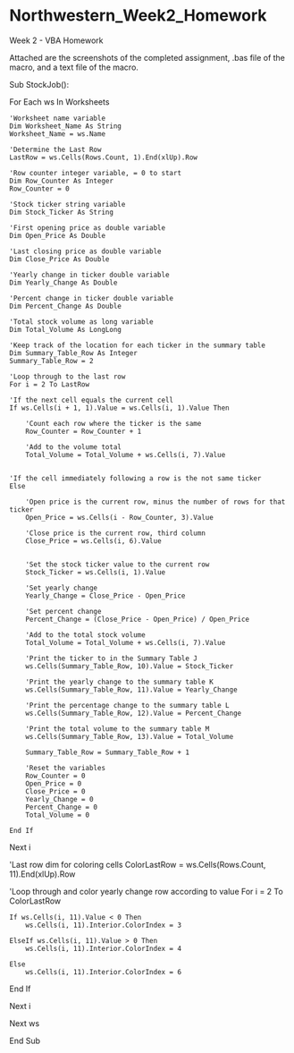 # Northwestern_Week2_Homework
Week 2 - VBA Homework


Attached are the screenshots of the completed assignment, .bas file of the macro, and a text file of the macro.

Sub StockJob():

For Each ws In Worksheets

    'Worksheet name variable
    Dim Worksheet_Name As String
    Worksheet_Name = ws.Name
    
    'Determine the Last Row
    LastRow = ws.Cells(Rows.Count, 1).End(xlUp).Row

    'Row counter integer variable, = 0 to start
    Dim Row_Counter As Integer
    Row_Counter = 0

    'Stock ticker string variable
    Dim Stock_Ticker As String
    
    'First opening price as double variable
    Dim Open_Price As Double
    
    'Last closing price as double variable
    Dim Close_Price As Double
    
    'Yearly change in ticker double variable
    Dim Yearly_Change As Double
    
    'Percent change in ticker double variable
    Dim Percent_Change As Double
    
    'Total stock volume as long variable
    Dim Total_Volume As LongLong
    
    'Keep track of the location for each ticker in the summary table
    Dim Summary_Table_Row As Integer
    Summary_Table_Row = 2
    
    'Loop through to the last row
    For i = 2 To LastRow
    
    'If the next cell equals the current cell
    If ws.Cells(i + 1, 1).Value = ws.Cells(i, 1).Value Then
    
        'Count each row where the ticker is the same
        Row_Counter = Row_Counter + 1
        
        'Add to the volume total
        Total_Volume = Total_Volume + ws.Cells(i, 7).Value
        
        
    'If the cell immediately following a row is the not same ticker
    Else
    
        'Open price is the current row, minus the number of rows for that ticker
        Open_Price = ws.Cells(i - Row_Counter, 3).Value
        
        'Close price is the current row, third column
        Close_Price = ws.Cells(i, 6).Value
        
    
        'Set the stock ticker value to the current row
        Stock_Ticker = ws.Cells(i, 1).Value
        
        'Set yearly change
        Yearly_Change = Close_Price - Open_Price
        
        'Set percent change
        Percent_Change = (Close_Price - Open_Price) / Open_Price
        
        'Add to the total stock volume
        Total_Volume = Total_Volume + ws.Cells(i, 7).Value
        
        'Print the ticker to in the Summary Table J
        ws.Cells(Summary_Table_Row, 10).Value = Stock_Ticker
        
        'Print the yearly change to the summary table K
        ws.Cells(Summary_Table_Row, 11).Value = Yearly_Change
        
        'Print the percentage change to the summary table L
        ws.Cells(Summary_Table_Row, 12).Value = Percent_Change
        
        'Print the total volume to the summary table M
        ws.Cells(Summary_Table_Row, 13).Value = Total_Volume
        
        Summary_Table_Row = Summary_Table_Row + 1
        
        'Reset the variables
        Row_Counter = 0
        Open_Price = 0
        Close_Price = 0
        Yearly_Change = 0
        Percent_Change = 0
        Total_Volume = 0
        
    End If
    
Next i

'Last row dim for coloring cells
ColorLastRow = ws.Cells(Rows.Count, 11).End(xlUp).Row

'Loop through and color yearly change row according to value
For i = 2 To ColorLastRow
    
    If ws.Cells(i, 11).Value < 0 Then
        ws.Cells(i, 11).Interior.ColorIndex = 3
        
    ElseIf ws.Cells(i, 11).Value > 0 Then
        ws.Cells(i, 11).Interior.ColorIndex = 4
        
    Else
        ws.Cells(i, 11).Interior.ColorIndex = 6
    
End If

Next i

Next ws

End Sub



